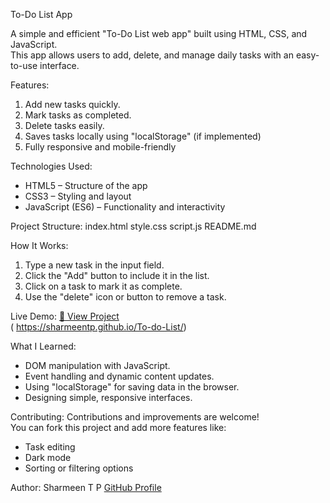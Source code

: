  To-Do List App

A simple and efficient "To-Do List web app" built using HTML, CSS, and JavaScript.  
This app allows users to add, delete, and manage daily tasks with an easy-to-use interface.

 Features:
1. Add new tasks quickly. 
2. Mark tasks as completed. 
3. Delete tasks easily.  
4. Saves tasks locally using "localStorage" (if implemented)  
5. Fully responsive and mobile-friendly  

Technologies Used:
- HTML5 – Structure of the app  
- CSS3 – Styling and layout  
- JavaScript (ES6) – Functionality and interactivity  

 Project Structure:
 index.html
 style.css
 script.js
 README.md


 How It Works:
1. Type a new task in the input field.  
2. Click the "Add" button to include it in the list.  
3. Click on a task to mark it as complete.  
4. Use the "delete" icon or button to remove a task.

Live Demo:
[🔗 View Project](#)  
( https://sharmeentp.github.io/To-do-List/)

 What I Learned:
- DOM manipulation with JavaScript. 
- Event handling and dynamic content updates.  
- Using "localStorage" for saving data in the browser.  
- Designing simple, responsive interfaces.  

 Contributing:
Contributions and improvements are welcome!  
You can fork this project and add more features like:
- Task editing  
- Dark mode  
- Sorting or filtering options  

 Author:
Sharmeen T P
[GitHub Profile](https://github.com/sharmeentp)

